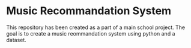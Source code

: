 # Music Recommandation System

This repository has been created as a part of a main school project. The goal is to create a music reommandation system using python and a dataset.

